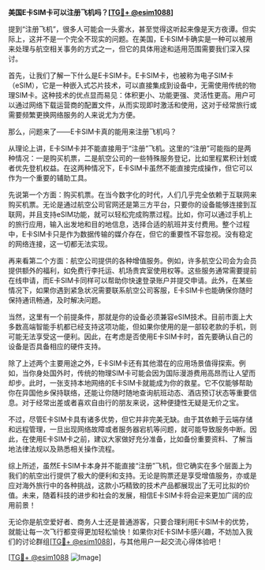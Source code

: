**美国E卡SIM卡可以注册飞机吗？[[TG💪+ @esim1088](https://t.me/s/esim1088)]**

提到“注册飞机”，很多人可能会一头雾水，甚至觉得这听起来像是天方夜谭。但实际上，这并不是一个完全不现实的问题。在美国，E卡SIM卡确实是一种可以被用来处理与航空相关事务的方式之一，但它的具体用途和适用范围需要我们深入探讨。

首先，让我们了解一下什么是E卡SIM卡。E卡SIM卡，也被称为电子SIM卡（eSIM），它是一种嵌入式芯片技术，可以直接集成到设备中，无需使用传统的物理SIM卡。这种技术的优点显而易见：体积更小、功能更强、灵活性更高。用户可以通过网络下载运营商的配置文件，从而实现即时激活和使用，这对于经常旅行或需要频繁更换网络服务的人来说尤为方便。

那么，问题来了——E卡SIM卡真的能用来注册飞机吗？

从理论上讲，E卡SIM卡并不能直接用于“注册”飞机。这里的“注册”可能指的是两种情况：一是购买机票，二是航空公司的一些特殊服务登记，比如里程累积计划或者优先登机权益。在这两种情况下，E卡SIM卡虽然不能直接完成操作，但它可以作为一个重要的辅助工具。

先说第一个方面：购买机票。在当今数字化的时代，人们几乎完全依赖于互联网来购买机票。无论是通过航空公司官网还是第三方平台，只要你的设备能够连接到互联网，并且支持eSIM功能，就可以轻松完成购票过程。比如，你可以通过手机上的旅行应用，输入出发地和目的地信息，选择合适的航班并支付费用。整个过程中，E卡SIM卡只是作为数据传输的媒介存在，但它的重要性不容忽视。没有稳定的网络连接，这一切都无法实现。

再来看第二个方面：航空公司提供的各种增值服务。例如，许多航空公司会为会员提供额外的福利，如免费行李托运、机场贵宾室使用权等。这些服务通常需要提前在线申请，而E卡SIM卡同样可以帮助你快速登录账户并提交申请。此外，在某些情况下，如果你遇到紧急状况需要联系航空公司客服，E卡SIM卡也能确保你随时保持通讯畅通，及时解决问题。

当然，这里有一个前提条件，那就是你的设备必须兼容eSIM技术。目前市面上大多数高端智能手机都已经支持这项功能，但如果你使用的是一部较老款的手机，则可能无法享受这一便利。因此，在考虑是否使用E卡SIM卡时，首先要确认自己的设备是否具备相应的硬件支持。

除了上述两个主要用途之外，E卡SIM卡还有其他潜在的应用场景值得探索。例如，当你身处国外时，传统的物理SIM卡可能会因为国际漫游费用高昂而让人望而却步。此时，一张支持本地网络的E卡SIM卡就能成为你的救星。它不仅能够帮助你在异国他乡保持联络，还能让你随时随地查询航班动态、酒店预订状态等重要信息。对于经常出差或者喜欢自由行的朋友来说，这种便捷性无疑是无价之宝。

不过，尽管E卡SIM卡具有诸多优势，但它并非完美无缺。由于其依赖于云端存储和远程管理，一旦出现网络故障或者服务器宕机等问题，就可能导致服务中断。因此，在使用E卡SIM卡之前，建议大家做好充分准备，比如备份重要资料、了解当地法律法规以及熟悉相关操作流程。

综上所述，虽然E卡SIM卡本身并不能直接“注册”飞机，但它确实在多个层面上为我们的航空出行提供了极大的便利和支持。无论是购票还是享受增值服务，亦或是应对海外旅行中的各种挑战，这款小巧精致的技术产品都展现出了无可比拟的价值。未来，随着科技的进步和社会的发展，相信E卡SIM卡将会迎来更加广阔的应用前景！

无论你是航空爱好者、商务人士还是普通游客，只要合理利用E卡SIM卡的优势，就能让每一次飞行都变得更加轻松愉快！如果你对E卡SIM卡感兴趣，不妨加入我们的讨论群组[[TG💪+ @esim1088](https://t.me/s/esim1088)]，与其他用户一起交流心得体验吧！

[[TG💪+ @esim1088](https://t.me/s/esim1088) ![Image](https://i.postimg.cc/4NQfJmqS/Snipaste-2025-05-13-00-14-12.png)]